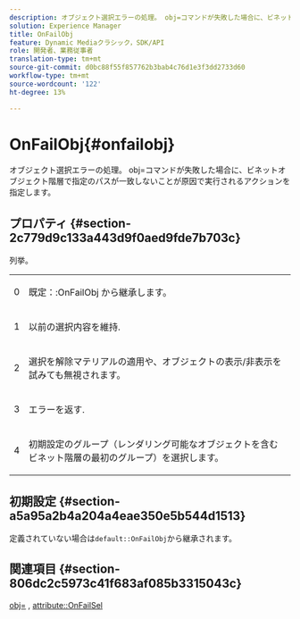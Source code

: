 ```yaml
---
description: オブジェクト選択エラーの処理。 obj=コマンドが失敗した場合に、ビネットオブジェクト階層で指定のパスが一致しないことが原因で実行されるアクションを指定します。
solution: Experience Manager
title: OnFailObj
feature: Dynamic Mediaクラシック，SDK/API
role: 開発者、業務従事者
translation-type: tm+mt
source-git-commit: d0bc88f55f857762b3bab4c76d1e3f3dd2733d60
workflow-type: tm+mt
source-wordcount: '122'
ht-degree: 13%

---
```



# OnFailObj{#onfailobj}

オブジェクト選択エラーの処理。 obj=コマンドが失敗した場合に、ビネットオブジェクト階層で指定のパスが一致しないことが原因で実行されるアクションを指定します。

## プロパティ {#section-2c779d9c133a443d9f0aed9fde7b703c}

列挙。

<table id="simpletable_538B76AB784D4DEE9B8021A6BDCE06AB"> 
 <tr class="strow"> 
  <td class="stentry"> <p>0 </p> </td> 
  <td class="stentry"> <p><span class="codeph">既定：:OnFailObj </span>から継承します。 </p> </td> 
 </tr> 
 <tr class="strow"> 
  <td class="stentry"> <p>1 </p> </td> 
  <td class="stentry"> <p>以前の選択内容を維持. </p> </td> 
 </tr> 
 <tr class="strow"> 
  <td class="stentry"> <p>2 </p> </td> 
  <td class="stentry"> <p>選択を解除マテリアルの適用や、オブジェクトの表示/非表示を試みても無視されます。 </p> </td> 
 </tr> 
 <tr class="strow"> 
  <td class="stentry"> <p>3 </p> </td> 
  <td class="stentry"> <p>エラーを返す. </p> </td> 
 </tr> 
 <tr class="strow"> 
  <td class="stentry"> <p>4 </p> </td> 
  <td class="stentry"> <p>初期設定のグループ（レンダリング可能なオブジェクトを含むビネット階層の最初のグループ）を選択します。 </p> </td> 
 </tr> 
</table>

## 初期設定 {#section-a5a95a2b4a204a4eae350e5b544d1513}

定義されていない場合は`default::OnFailObj`から継承されます。

## 関連項目 {#section-806dc2c5973c41f683af085b3315043c}

[obj=](../../../../../ir-api/http-protocol/image-rendering-api-ref/c-ir-http-protocol-ref/c-ir-http-protocol-command-reference/r-ir-obj.md#reference-31e7dac7931b4e0eb3c7589f120a1e6a) ,  [attribute::OnFailSel](../../../../../ir-api/material-cat/image-rendering-api-ref/c-ir-material-catalog/c-ir-attributes-reference/r-ir-onfailsel.md#reference-f95e4a4a3c02412b87a2b0acca8a5513)
